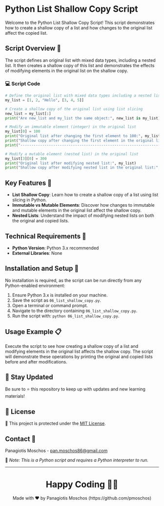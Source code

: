 # Python List Shallow Copy Script

Welcome to the Python List Shallow Copy Script! This script demonstrates how to create a shallow copy of a list and how changes to the original list affect the copied list.

## Script Overview 📘

The script defines an original list with mixed data types, including a nested list. It then creates a shallow copy of this list and demonstrates the effects of modifying elements in the original list on the shallow copy.

### :computer: Script Code

```python
# Define the original list with mixed data types including a nested list
my_list = [1, 2, "Hello", [3, 4, 5]]

# Create a shallow copy of the original list using list slicing
new_list = my_list[:]
print("Are new_list and my_list the same object:", new_list is my_list)

# Modify an immutable element (integer) in the original list
my_list[0] = 100
print("Original list after changing the first element to 100:", my_list)
print("Shallow copy after changing the first element in the original list:", new_list)
print("------------------------------------------------------------------------------------")

# Modify a mutable element (nested list) in the original list
my_list[3][0] = 300
print("Original list after modifying nested list:", my_list)
print("Shallow copy after modifying nested list in the original list:", new_list)
```

## Key Features 🌟

- **List Shallow Copy**: Learn how to create a shallow copy of a list using list slicing in Python.
- **Immutable vs Mutable Elements**: Discover how changes to immutable and mutable elements in the original list affect the shallow copy.
- **Nested Lists**: Understand the impact of modifying nested lists on both the original and copied lists.

## Technical Requirements 🔧

- **Python Version**: Python 3.x recommended
- **External Libraries**: None

## Installation and Setup 🚀

No installation is required, as the script can be run directly from any Python-enabled environment:

1. Ensure Python 3.x is installed on your machine.
2. Save the script as `06_list_shallow_copy.py`.
3. Open a terminal or command prompt.
4. Navigate to the directory containing `06_list_shallow_copy.py`.
5. Run the script with: `python 06_list_shallow_copy.py`.

## Usage Example 📋

Execute the script to see how creating a shallow copy of a list and modifying elements in the original list affects the shallow copy. The script will demonstrate these operations by printing the original and copied lists before and after modifications.

## 📢 Stay Updated

Be sure to ⭐ this repository to keep up with updates and new learning materials!

## 📄 License

🔐 This project is protected under the [MIT License](https://mit-license.org/).

## Contact 📧

Panagiotis Moschos - pan.moschos86@gmail.com

🔗 *Note: This is a Python script and requires a Python interpreter to run.*

---

<h1 align=center>Happy Coding 👨‍💻 </h1>

<p align="center">
  Made with ❤️ by Panagiotis Moschos (https://github.com/pmoschos)
</p>

